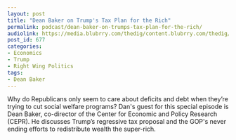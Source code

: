 ```yaml
---
layout: post
title: "Dean Baker on Trump's Tax Plan for the Rich"
permalink: podcast/dean-baker-on-trumps-tax-plan-for-the-rich/
audiolink: https://media.blubrry.com/thedig/content.blubrry.com/thedig/The_Dig_-_EP_24_-_Baker.mp3
post_id: 677
categories: 
- Economics
- Trump
- Right Wing Politics
tags: 
- Dean Baker
---
```


Why do Republicans only seem to care about deficits and debt when they’re trying to cut social welfare programs? Dan's guest for this special episode is Dean Baker, co-director of the Center for Economic and Policy Research (CEPR). He discusses Trump’s regressive tax proposal and the GOP's never ending efforts to redistribute wealth the super-rich.
